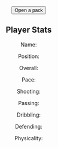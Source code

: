 <html>
<head>
    <title>Pack Opening</title>
</head>
<style>
    body {
        background-image: url('https://i.ytimg.com/vi/vpjWI1e0Mbk/maxresdefault.jpg');
        background-size: cover;
        background-repeat: no-repeat;
        text-align: center;
    }
</style>
<body>
    <button id="open-pack-button">Open a pack</button>
    <div>
        <h2>Player Stats</h2>
        <p>Name: <span id="player-name"></span></p>
        <p>Position: <span id="player-position"></span></p>
        <p>Overall: <span id="player-overall"></span></p>
        <p>Pace: <span id="player-pace"></span></p>
        <p>Shooting: <span id="player-shooting"></span></p>
        <p>Passing: <span id="player-passing"></span></p>
        <p>Dribbling: <span id="player-dribbling"></span></p>
        <p>Defending: <span id="player-defending"></span></p>
        <p>Physicality: <span id="player-physicality"></span></p>
    </div>
    <script>
        function openPack() {
            fetch('http://fifabackend.stu.nighthawkcodingsociety.com') 
                .then(response => response.json())
                .then(data => {
                    document.getElementById('player-name').textContent = data.name;
                    document.getElementById('player-position').textContent = data.pos;
                    document.getElementById('player-overall').textContent = data.ovr;
                    document.getElementById('player-pace').textContent = data.pac;
                    document.getElementById('player-shooting').textContent = data.sho;
                    document.getElementById('player-passing').textContent = data.pas;
                    document.getElementById('player-dribbling').textContent = data.dri;
                    document.getElementById('player-defending').textContent = data.def;
                    document.getElementById('player-physicality').textContent = data.phy;
                });
        }
        document.getElementById("open-pack-button").addEventListener("click", openPack);
    </script>
</body>
</html>
